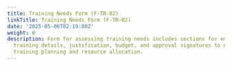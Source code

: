 ```yaml
---
title: Training Needs Form (F-TR-02)
linkTitle: Training Needs Form (F-TR-02)
date: '2025-05-06T02:19:00Z'
weight: 0
description: Form for assessing training needs includes sections for employee information,
  training details, justification, budget, and approval signatures to ensure effective
  training planning and resource allocation.
---
```



<!-- Unsupported block type: table_of_contents -->

<!-- Unsupported block type: unsupported -->

